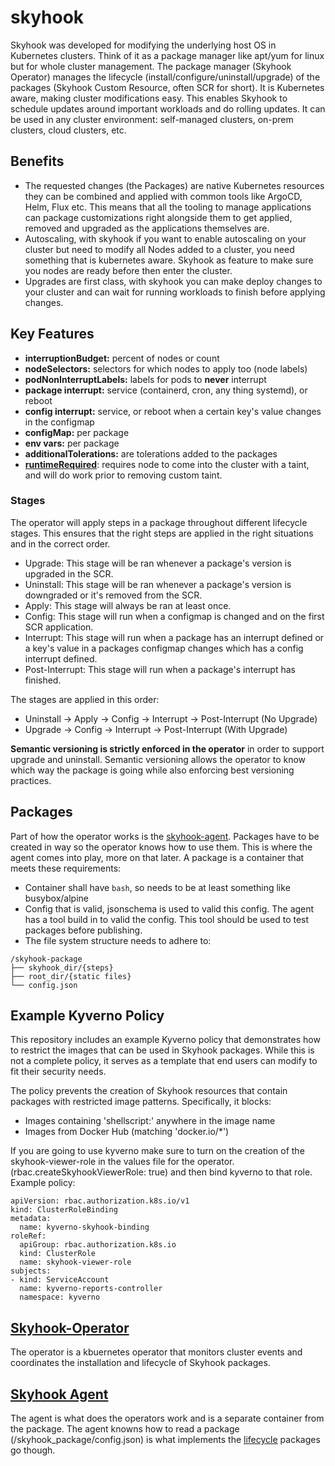 # skyhook

Skyhook was developed for modifying the underlying host OS in Kubernetes clusters. Think of it as a package manager like apt/yum for linux but for whole cluster management. The package manager (Skyhook Operator) manages the lifecycle (install/configure/uninstall/upgrade) of the packages (Skyhook Custom Resource, often SCR for short). It is Kubernetes aware, making cluster modifications easy. This enables Skyhook to schedule updates around important workloads and do rolling updates. It can be used in any cluster environment: self-managed clusters, on-prem clusters, cloud clusters, etc. 

## Benefits
 - The requested changes (the Packages) are native Kubernetes resources they can be combined and applied with common tools like ArgoCD, Helm, Flux etc. This means that all the tooling to manage applications can package customizations right alongside them to get applied, removed and upgraded as the applications themselves are.
 - Autoscaling, with skyhook if you want to enable autoscaling on your cluster but need to modify all Nodes added to a cluster, you need something that is kubernetes aware. Skyhook as feature to make sure you nodes are ready before then enter the cluster.
 - Upgrades are first class, with skyhook you can make deploy changes to your cluster and can wait for running workloads to finish before applying changes.

## Key Features
- **interruptionBudget:** percent of nodes or count
- **nodeSelectors:** selectors for which nodes to apply too (node labels)
- **podNonInterruptLabels:**  labels for pods to **never** interrupt
- **package interrupt:** service (containerd, cron, any thing systemd), or reboot
- **config interrupt:** service, or reboot when a certain key's value changes in the configmap
- **configMap:** per package
- **env vars:** per package
- **additionalTolerations:**  are tolerations added to the packages
- [**runtimeRequired**](docs/runtime_required.md): requires node to come into the cluster with a taint, and will do work prior to removing custom taint.

### Stages
The operator will apply steps in a package throughout different lifecycle stages. This ensures that the right steps are applied in the right situations and in the correct order.
- Upgrade: This stage will be ran whenever a package's version is upgraded in the SCR.
- Uninstall: This stage will be ran whenever a package's version is downgraded or it's removed from the SCR.
- Apply: This stage will always be ran at least once.
- Config: This stage will run when a configmap is changed and on the first SCR application. 
- Interrupt: This stage will run when a package has an interrupt defined or a key's value in a packages configmap changes which has a config interrupt defined.
- Post-Interrupt: This stage will run when a package's interrupt has finished.

The stages are applied in this order:

- Uninstall -> Apply -> Config -> Interrupt -> Post-Interrupt (No Upgrade)
- Upgrade -> Config -> Interrupt -> Post-Interrupt (With Upgrade)

**Semantic versioning is strictly enforced in the operator** in order to support upgrade and uninstall. Semantic versioning allows the 
operator to know which way the package is going while also enforcing best versioning practices.

## Packages
Part of how the operator works is the [skyhook-agent](agent/README.md). Packages have to be created in way so the operator knows how to use them. This is where the agent comes into play, more on that later. A package is a container that meets these requirements:

- Container shall have `bash`, so needs to be at least something like busybox/alpine
- Config that is valid, jsonschema is used to valid this config. The agent has a tool build in to valid the config. This tool should be used to test packages before publishing.
- The file system structure needs to adhere to:
```
/skyhook-package
├── skyhook_dir/{steps}
├── root_dir/{static files}
└── config.json
```

## Example Kyverno Policy

This repository includes an example Kyverno policy that demonstrates how to restrict the images that can be used in Skyhook packages. While this is not a complete policy, it serves as a template that end users can modify to fit their security needs.

The policy prevents the creation of Skyhook resources that contain packages with restricted image patterns. Specifically, it blocks:
- Images containing 'shellscript:' anywhere in the image name
- Images from Docker Hub (matching 'docker.io/*')

If you are going to use kyverno make sure to turn on the creation of the skyhook-viewer-role in the values file for the operator. (rbac.createSkyhookViewerRole: true) and then bind kyverno to that role. Example policy:
```
apiVersion: rbac.authorization.k8s.io/v1
kind: ClusterRoleBinding
metadata:
  name: kyverno-skyhook-binding
roleRef:
  apiGroup: rbac.authorization.k8s.io
  kind: ClusterRole
  name: skyhook-viewer-role
subjects:
- kind: ServiceAccount
  name: kyverno-reports-controller
  namespace: kyverno
```

## [Skyhook-Operator](operator/README.md)
The operator is a kbuernetes operator that monitors cluster events and coordinates the installation and lifecycle of Skyhook packages.

## [Skyhook Agent](agent/README.md)
The agent is what does the operators work and is a separate container from the package. The agent knowns how to read a package (/skyhook_package/config.json) is what implements the [lifecycle](#stages) packages go though.

